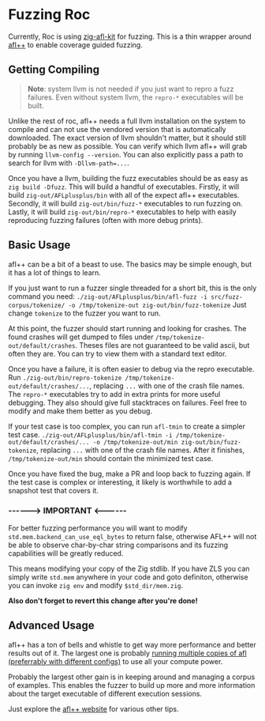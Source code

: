 # Fuzzing Roc

Currently, Roc is using [zig-afl-kit](https://github.com/kristoff-it/zig-afl-kit) for fuzzing.
This is a thin wrapper around [afl++](https://aflplus.plus) to enable coverage guided fuzzing.

## Getting Compiling

> **Note**: system llvm is not needed if you just want to repro a fuzz failures.
Even without system llvm, the `repro-*` executables will be built.

Unlike the rest of roc, afl++ needs a full llvm installation on the system to compile
and can not use the vendored version that is automatically downloaded.
The exact version of llvm shouldn't matter, but it should still probably be as new as possible.
You can verify which llvm afl++ will grab by running `llvm-config --version`.
You can also explicitly pass a path to search for llvm with `-Dllvm-path=...`.

Once you have a llvm, building the fuzz executables should be as easy as `zig build -Dfuzz`.
This will build a handful of executables.
Firstly, it will build `zig-out/AFLplusplus/bin` with all of the expect afl++ executables.
Secondly, it will build `zig-out/bin/fuzz-*` executables to run fuzzing on.
Lastly, it will build `zig-out/bin/repro-*` executables to help with easily reproducing fuzzing failures (often with more debug prints).


## Basic Usage

afl++ can be a bit of a beast to use. The basics may be simple enough, but it has a lot of things to learn.

If you just want to run a fuzzer single threaded for a short bit, this is the only command you need:
`./zig-out/AFLplusplus/bin/afl-fuzz -i src/fuzz-corpus/tokenize/ -o /tmp/tokenize-out zig-out/bin/fuzz-tokenize`
 Just change `tokenize` to the fuzzer you want to run.

At this point, the fuzzer should start running and looking for crashes.
The found crashes will get dumped to files under `/tmp/tokenize-out/default/crashes`.
Theses files are not guaranteed to be valid ascii, but often they are.
You can try to view them with a standard text editor.

Once you have a failure, it is often easier to debug via the repro executable.
Run `./zig-out/bin/repro-tokenize /tmp/tokenize-out/default/crashes/...`, replacing `...` with one of the crash file names.
The `repro-*` executables try to add in extra prints for more useful debugging. They also should give full stacktraces on failures.
Feel free to modify and make them better as you debug.

If your test case is too complex, you can run `afl-tmin` to create a simpler test case.
`./zig-out/AFLplusplus/bin/afl-tmin -i /tmp/tokenize-out/default/crashes/... -o /tmp/tokenize-out/min zig-out/bin/fuzz-tokenize`, replacing `...` with one of the crash file names.
After it finishes, `/tmp/tokenize-out/min` should contain the minimized test case.

Once you have fixed the bug, make a PR and loop back to fuzzing again.
If the test case is complex or interesting, it likely is worthwhile to add a snapshot test that covers it.

### **------> IMPORTANT <------**

For better fuzzing performance you will want to modify `std.mem.backend_can_use_eql_bytes` to return false, otherwise AFL++ will not be able to observe char-by-char string comparisons and its fuzzing capabilities will be greatly reduced.

This means modifying your copy of the Zig stdlib. If you have ZLS you can simply write `std.mem` anywhere in your code and goto definiton, otherwise you can invoke `zig env` and modify `$std_dir/mem.zig`.

**Also don't forget to revert this change after you're done!**

## Advanced Usage

afl++ has a ton of bells and whistle to get way more performance and better results out of it.
The largest one is probably [running multiple copies of afl (preferrably with different configs)](https://aflplus.plus/docs/fuzzing_in_depth/#c-using-multiple-cores) to use all your compute power.

Probably the largest other gain is in keeping around and managing a corpus of examples.
This enables the fuzzer to build up more and more information about the target executable of different execution sessions.

Just explore the [afl++ website](https://aflplus.plus) for various other tips.
